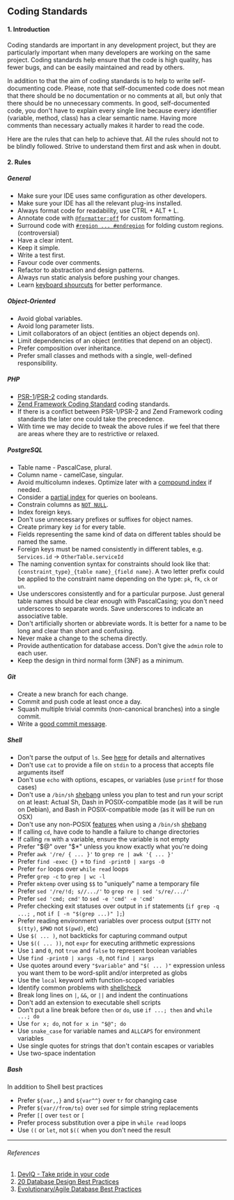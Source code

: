 ## Coding Standards

#### 1. Introduction

Coding standards are important in any development project, but they are particularly important when many developers are working on the same project. Coding standards help ensure that the code is high quality, has fewer bugs, and can be easily maintained and read by others.

In addition to that the aim of coding standards is to help to write self-documenting code. Please, note that self-documented code does not mean that there should be no documentation or no comments at all, but only that there should be no unnecessary comments. In good, self-documented code, you don't have to explain every single line because every identifier (variable, method, class) has a clear semantic name. Having more comments than necessary actually makes it harder to read the code.

Here are the rules that can help to achieve that. All the rules should not to be blindly followed. Strive to understand them first and ask when in doubt.

#### 2. Rules

##### General

 * Make sure your IDE uses same configuration as other developers.
 * Make sure your IDE has all the relevant plug-ins installed.
 * Always format code for readability, use CTRL + ALT + L.
 * Annotate code with [`@formatter:off`] for custom formatting.
 * Surround code with [`#region ... #endregion`] for folding custom regions. (controversial)
 * Have a clear intent.
 * Keep it simple.
 * Write a test first.
 * Favour code over comments.
 * Refactor to abstraction and design patterns.
 * Always run static analysis before pushing your changes.
 * Learn [keyboard shourcuts] for better performance.

[`#region ... #endregion`]: https://www.jetbrains.com/idea/help/folding-custom-regions-with-line-comments.html
[`@formatter:off`]: https://www.jetbrains.com/phpstorm/help/reformatting-source-code.html
[keyboard shourcuts]: https://www.jetbrains.com/phpstorm/documentation/PhpStorm_ReferenceCard.pdf

##### Object-Oriented

 * Avoid global variables.
 * Avoid long parameter lists.
 * Limit collaborators of an object (entities an object depends on).
 * Limit dependencies of an object (entities that depend on an object).
 * Prefer composition over inheritance.
 * Prefer small classes and methods with a single, well-defined responsibility.

##### PHP

 * [PSR-1]/[PSR-2] coding standards.
 * [Zend Framework Coding Standard] coding standards.
 * If there is a conflict between PSR-1/PSR-2 and Zend Framework coding standards the later one could take the precedence.
 * With time we may decide to tweak the above rules if we feel that there are areas where they are to restrictive or relaxed.

[PSR-1]: https://github.com/php-fig/fig-standards/blob/master/accepted/PSR-1-basic-coding-standard.md
[PSR-2]: https://github.com/php-fig/fig-standards/blob/master/accepted/PSR-2-coding-style-guide.md
[Zend Framework Coding Standard]: http://framework.zend.com/manual/current/en/ref/coding.standard.html

##### PostgreSQL

 * Table name - PascalCase, plural.
 * Column name - camelCase, singular.
 * Avoid multicolumn indexes. Optimize later with a [compound index] if needed.
 * Consider a [partial index] for queries on booleans.
 * Constrain columns as [`NOT NULL`].
 * Index foreign keys.
 * Don't use unnecessary prefixes or suffixes for object names.
 * Create primary key `id` for every table.
 * Fields representing the same kind of data on different tables should be named the same.
 * Foreign keys must be named consistently in different tables, e.g. `Services.id` -> `OtherTable.serviceId`
 * The naming convention syntax for constraints should look like that: `{constraint_type}_{table name}_{field name}`. A two letter prefix could be applied to the constraint name depending on the type: `pk`, `fk`, `ck` or `un`.
 * Use underscores consistently and for a particular purpose. Just general table names should be clear enough with PascalCasing; you don't need underscores to separate words. Save underscores to indicate an associative table.
 * Don't artificially shorten or abbreviate words. It is better for a name to be long and clear than short and confusing.
 * Never make a change to the schema directly.
 * Provide authentication for database access. Don't give the `admin` role to each user.
 * Keep the design in third normal form (3NF) as a minimum.

[compound index]: http://www.postgresql.org/docs/9.4/static/indexes-bitmap-scans.html
[partial index]: http://www.postgresql.org/docs/9.4/static/indexes-partial.html
[`NOT NULL`]: http://www.postgresql.org/docs/9.4/static/ddl-constraints.html

##### Git

 * Create a new branch for each change.
 * Commit and push code at least once a day.
 * Squash multiple trivial commits (non-canonical branches) into a single commit.
 * Write a [good commit message].

[good commit message]: http://tbaggery.com/2008/04/19/a-note-about-git-commit-messages.html

##### Shell

 * Don't parse the output of `ls`. See [here][parsingls] for details and alternatives
 * Don't use `cat` to provide a file on `stdin` to a process that accepts file arguments itself
 * Don't use `echo` with options, escapes, or variables (use `printf` for those cases)
 * Don't use a `/bin/sh` [shebang] unless you plan to test and run your script on at least: Actual Sh, Dash in POSIX-compatible mode (as it will be run on Debian), and Bash in POSIX-compatible mode (as it will be run on OSX)
 * Don't use any non-POSIX [features][bashisms] when using a `/bin/sh` [shebang]
 * If calling `cd`, have code to handle a failure to change directories
 * If calling `rm` with a variable, ensure the variable is not empty
 * Prefer "$@" over "$\*" unless you know exactly what you're doing
 * Prefer `awk '/re/ { ... }'` to `grep re | awk '{ ... }'`
 * Prefer `find -exec {} +` to `find -print0 | xargs -0`
 * Prefer `for` loops over `while read` loops
 * Prefer `grep -c` to `grep | wc -l`
 * Prefer `mktemp` over using `$$` to "uniquely" name a temporary file
 * Prefer `sed '/re/!d; s//.../'` to `grep re | sed 's/re/.../'`
 * Prefer `sed 'cmd; cmd'` to `sed -e 'cmd' -e 'cmd'`
 * Prefer checking exit statuses over output in `if` statements (`if grep -q ...; `, not `if [ -n "$(grep ...)" ];`)
 * Prefer reading environment variables over process output (`$TTY` not `$(tty)`, `$PWD` not `$(pwd)`, etc)
 * Use `$( ... )`, not backticks for capturing command output
 * Use `$(( ... ))`, not `expr` for executing arithmetic expressions
 * Use `1` and `0`, not `true` and `false` to represent boolean variables
 * Use `find -print0 | xargs -0`, not `find | xargs`
 * Use quotes around every `"$variable"` and `"$( ... )"` expression unless you want them to be word-split and/or interpreted as globs
 * Use the `local` keyword with function-scoped variables
 * Identify common problems with [shellcheck]
 * Break long lines on `|`, `&&`, or `||` and indent the continuations
 * Don't add an extension to executable shell scripts
 * Don't put a line break before `then` or `do`, use `if ...; then` and `while
   ...; do`
 * Use `for x; do`, not `for x in "$@"; do`
 * Use `snake_case` for variable names and `ALLCAPS` for environment variables
 * Use single quotes for strings that don't contain escapes or variables
 * Use two-space indentation

[shebang]: http://en.wikipedia.org/wiki/Shebang_(Unix)
[parsingls]: http://mywiki.wooledge.org/ParsingLs
[bashisms]: http://mywiki.wooledge.org/Bashism
[shellcheck]: http://www.shellcheck.net

##### Bash

In addition to Shell best practices

 * Prefer `${var,,}` and `${var^^}` over `tr` for changing case
 * Prefer `${var//from/to}` over `sed` for simple string replacements
 * Prefer `[[` over `test` or `[`
 * Prefer process substitution over a pipe in `while read` loops
 * Use `((` or `let`, not `$((` when you don't need the result

___

###### References

 1. [DevIQ - Take pride in your code](http://deviq.com/)
 2. [20 Database Design Best Practices](https://dzone.com/articles/20-database-design-best)
 3. [Evolutionary/Agile Database Best Practices](http://agiledata.org/essays/bestPractices.html)
